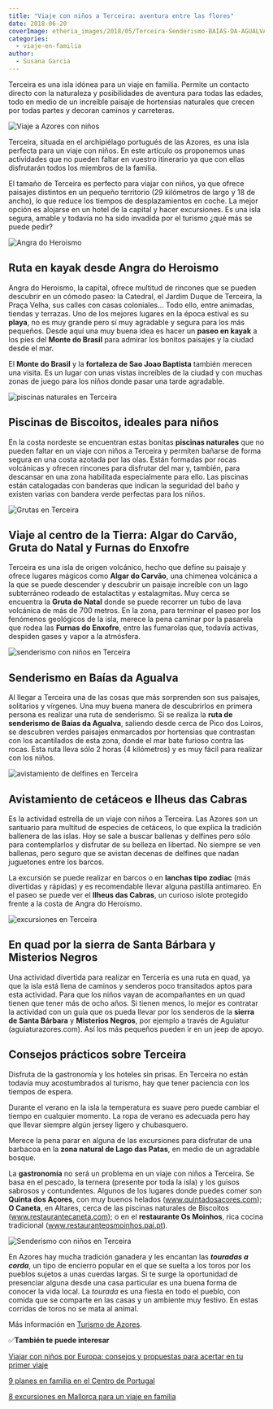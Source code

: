 ```yaml
---
title: "Viaje con niños a Terceira: aventura entre las flores"
date: 2018-06-20
coverImage: etheria_images/2018/05/Terceira-Senderismo-BAIAS-DA-AGUALVA-3.jpg
categories: 
  - viaje-en-familia
author: 
  - Susana Garcia
---
```


Terceira es una isla idónea para un viaje en familia. Permite un contacto directo con la 
naturaleza y posibilidades de aventura para todas las edades, todo en medio de un 
increíble paisaje de hortensias naturales que crecen por todas partes y decoran caminos 
y carreteras. 

![Viaje a Azores con niños](etheria_images/2021/01/viajar-ninos-europa-terceira-900x600.jpg "Avistamiento de cetáceos en Terceira. © SG")

Terceira, situada en el archipiélago portugués de las Azores, es una isla perfecta para 
un viaje con niños. En este artículo os proponemos unas actividades que no pueden faltar 
en vuestro itinerario ya que con ellas disfrutarán todos los miembros de la familia. 

El tamaño de Terceira es perfecto para viajar con niños, ya que ofrece paisajes 
distintos en un pequeño territorio (29 kilómetros de largo y 18 de ancho), lo que reduce 
los tiempos de desplazamientos en coche. La mejor opción es alojarse en un hotel de la 
capital y hacer excursiones. Es una isla segura, amable y todavía no ha sido invadida 
por el turismo ¿qué más se puede pedir? 

![Angra do Heroismo](etheria_images/2018/05/Terceira-ANGRA-DO-HEROISMO-1024x683.jpg "Angra do Heroismo, capital de Terceira. © SG")

## Ruta en kayak desde Angra do Heroismo

Angra do Heroismo, la capital, ofrece multitud de rincones que se pueden descubrir en un 
cómodo paseo: la Catedral, el Jardim Duque de Terceira, la Praça Velha, sus calles con 
casas coloniales… Todo ello, entre animadas, tiendas y terrazas. Uno de los mejores 
lugares en la época estival es su **playa**, no es muy grande pero sí muy agradable y 
segura para los más pequeños. Desde aquí una muy buena idea es hacer un **paseo en 
kayak** a los pies del **Monte do Brasil** para admirar los bonitos paisajes y la ciudad 
desde el mar. 

El **Monte do Brasil** y la **fortaleza de Sao Joao Baptista** también merecen una 
visita. Es un lugar con unas vistas increíbles de la ciudad y con muchas zonas de juego 
para los niños donde pasar una tarde agradable. 

![piscinas naturales en Terceira](etheria_images/2018/05/TERCEIRA-PISCINAS-NATURALES-BISCOITOS-e1573899702158.jpg "Piscinas naturales de Biscoitos.")

## Piscinas de Biscoitos, ideales para niños

En la costa nordeste se encuentran estas bonitas **piscinas naturales** que no pueden 
faltar en un viaje con niños a Terceira y permiten bañarse de forma segura en una costa 
azotada por las olas. Están formadas por rocas volcánicas y ofrecen rincones para 
disfrutar del mar y, también, para descansar en una zona habilitada especialmente para 
ello. Las piscinas están catalogadas con banderas que indican la seguridad del baño y 
existen varias con bandera verde perfectas para los niños. 

![Grutas en Terceira](etheria_images/2018/05/Terceira-ALGAR-DO-CARVAO-2-1024x683.jpg "Algar do Carvão. © SG")

## Viaje al centro de la Tierra: Algar do Carvão, Gruta do Natal y Furnas do Enxofre

Terceira es una isla de origen volcánico, hecho que define su paisaje y ofrece lugares 
mágicos como **Algar do Carvão**, una chimenea volcánica a la que se puede descender y 
descubrir un paisaje increíble con un lago subterráneo rodeado de estalactitas y 
estalagmitas. Muy cerca se encuentra la **Gruta do Natal** donde se puede recorrer un 
tubo de lava volcánica de más de 700 metros. En la zona, para terminar el paseo por los 
fenómenos geológicos de la isla, merece la pena caminar por la pasarela que rodea las 
**Furnas do Enxofre**, entre las fumarolas que, todavía activas, despiden gases y vapor 
a la atmósfera. 

![senderismo con niños en Terceira](etheria_images/2021/01/viajar-ninos-terceira-Senderismo-BAIAS-DA-ALGUALVA-2-1024x683-1-900x600.jpg "Ruta de senderismo de Baías da Agualva. © SG")

## Senderismo en Baías da Agualva

Al llegar a Terceira una de las cosas que más sorprenden son sus paisajes, solitarios y 
vírgenes. Una muy buena manera de descubrirlos en primera persona es realizar una ruta 
de senderismo. Si se realiza la **ruta de senderismo de Baías da Agualva**, saliendo 
desde cerca de Pico dos Loiros, se descubren verdes paisajes enmarcados por hortensias 
que contrastan con los acantilados de esta zona, donde el mar bate furioso contra las 
rocas. Esta ruta lleva sólo 2 horas (4 kilómetros) y es muy fácil para realizar con los 
niños. 

![avistamiento de delfines en Terceira](etheria_images/2018/05/TERCEIRA-AVISTAMIENTO-CETACEOS-5-1024x768.jpg "Delfín en la costa de Terceira. © SG")

## Avistamiento de cetáceos e Ilheus das Cabras

Es la actividad estrella de un viaje con niños a Terceira. Las Azores son un santuario 
para multitud de especies de cetáceos, lo que explica la tradición ballenera de las 
islas. Hoy se sale a buscar ballenas y delfines pero sólo para contemplarlos y disfrutar 
de su belleza en libertad. No siempre se ven ballenas, pero seguro que se avistan 
decenas de delfines que nadan juguetones entre los barcos. 

La excursión se puede realizar en barcos o en **lanchas tipo zodiac** (más divertidas y 
rápidas) y es recomendable llevar alguna pastilla antimareo. En el paseo se puede ver el 
**Ilheus das Cabras**, un curioso islote protegido frente a la costa de Angra do 
Heroismo. 

![excursiones en Terceira](etheria_images/2018/05/TERCEIRA-RUTA-EN-QUAD-SANTA-BARBARA-Y-MISTERIOS-NEGROS-2-1024x768.jpg "Ruta en quad en la sierra de Santa Bárbara. © SG")

## En quad por la sierra de Santa Bárbara y Misterios Negros

Una actividad divertida para realizar en Terceria es una ruta en quad, ya que la isla 
está llena de caminos y senderos poco transitados aptos para esta actividad. Para que 
los niños vayan de acompañantes en un quad tienen que tener más de ocho años. Si tienen 
menos, lo mejor es contratar la actividad con un guía que os pueda llevar por los 
senderos de la **sierra de Santa Bárbara** y **Misterios Negros**, por ejemplo a través 
de Aguiatur (aguiaturazores.com). Así los más pequeños pueden ir en un jeep de apoyo. 

## Consejos prácticos sobre Terceira

Disfruta de la gastronomía y los hoteles sin prisas. En Terceira no están todavía muy 
acostumbrados al turismo, hay que tener paciencia con los tiempos de espera. 

Durante el verano en la isla la temperatura es suave pero puede cambiar el tiempo en 
cualquier momento. La ropa de verano es adecuada pero hay que llevar siempre algún 
jersey ligero y chubasquero. 

Merece la pena parar en alguna de las excursiones para disfrutar de una barbacoa en la 
**zona natural de Lago das Patas**, en medio de un agradable bosque. 

La **gastronomía** no será un problema en un viaje con niños a Terceira. Se basa en el 
pescado, la ternera (presente por toda la isla) y los guisos sabrosos y contundentes. 
Algunos de los lugares donde puedes comer son **Quinta dos Açores**, con muy buenos 
helados (www.quintadosacores.com); **O Caneta**, en Altares, cerca de las piscinas 
naturales de Biscoitos (www.restaurantecaneta.com); o en el **restaurante Os Moinhos**, 
rica cocina tradicional (www.restauranteosmoinhos.pai.pt). 

![Senderismo con niños en Terceira](etheria_images/2018/06/TERCEIRA-SENDERISMO-BAÍAS-DA-AGUALVA-4-900x600.jpg "Paisaje en la ruta de Baías da Agualva. © SG")

En Azores hay mucha tradición ganadera y les encantan las _**touradas a corda**_, un 
tipo de encierro popular en el que se suelta a los toros por los pueblos sujetos a unas 
cuerdas largas. Si te surge la oportunidad de presenciar alguna desde una casa 
particular es una buena forma de conocer la vida local. La _tourada_ es una fiesta en 
todo el pueblo, con comida que se comparte en las casas y un ambiente muy festivo. En 
estas corridas de toros no se mata al animal. 

Más información en [Turismo de Azores](https://www.visitazores.com/es). 

✅**También te puede interesar** 

[Viajar con niños por Europa: consejos y propuestas para acertar en tu primer 
viaje](https://etheriamagazine.com/2021/02/02/viajar-con-ninos-por-europa-consejos-y-propuestas/) 

[9 planes en familia en el Centro de 
Portugal](https://etheriamagazine.com/2019/06/28/planes-divertidos-viajes-familia-portugal/) 

[8 excursiones en Mallorca para un viaje en 
familia](https://etheriamagazine.com/2020/06/16/8-excursiones-en-mallorca-para-un-viaje-en-familia-con-ninos/)
